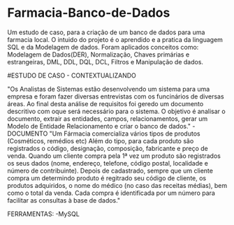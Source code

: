 # Farmacia-Banco-de-Dados
 Um estudo de caso, para a criação de um banco de dados para uma farmacia local.
 O intuido do projeto é o aprendido e a pratica da linguagem SQL e da Modelagem de dados. Foram aplicados conceitos como: Modelagem de Dados(DER), Normalização, Chaves primárias e estrangeiras, DML, DDL, DQL, DCL, Filtros e Manipulação de dados.

 #ESTUDO DE CASO - CONTEXTUALIZANDO

 "Os Analistas de Sistemas estão desenvolvendo um sistema para uma empresa e foram fazer diversas entrevistas com os funcinários de diversas áreas. Ao final desta análise de requisitos foi  geredo um documento descritivo com oque será necessário para o sistema.
 O objetivo é analisar o documento, extrair as entidades, campos, relacionamentos, gerar um Modelo de Entidade Relacionamento e criar o banco de dados."
   -DOCUMENTO
    "Um Fármacia comercializa vários tipos de produtos (Cosméticos, remédios etc) Além do tipo, para cada produto são registrados o código, designação, composição, fabricante e preço de venda. Quando um cliente compra pela 1ª vez um produto são registrados os seus dados (nome, endereço, telefone, código postal, localidade e número de contribuinte). Depois de cadastrado, sempre que um cliente compra um determindo produto é regitrado seu código de cliente, os produtos adquiridos, o nome do médico (no caso das receitas médias), bem como o total da venda. Cada compra é identificada por um número para facilitar as consultas à base de dados."

FERRAMENTAS:
  -MySQL
   

 
